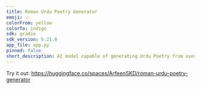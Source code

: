 ```yaml
---
title: Roman Urdu Poetry Generator
emoji: 📈
colorFrom: yellow
colorTo: indigo
sdk: gradio
sdk_version: 5.21.0
app_file: app.py
pinned: false
short_description: AI model capable of generating Urdu Poetry from user prompts
---
```

Try it out:
https://huggingface.co/spaces/ArfeenSKD/roman-urdu-poetry-generator
